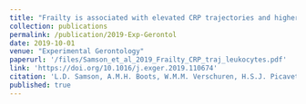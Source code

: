 ```yaml
---
title: "Frailty is associated with elevated CRP trajectories and higher numbers of neutrophils and monocytes"
collection: publications
permalink: /publication/2019-Exp-Gerontol
date: 2019-10-01
venue: "Experimental Gerontology"
paperurl: '/files/Samson_et_al_2019_Frailty_CRP_traj_leukocytes.pdf'
link: 'https://doi.org/10.1016/j.exger.2019.110674'
citation: 'L.D. Samson, A.M.H. Boots, W.M.M. Verschuren, H.S.J. Picavet, P.M. Engelfriet, A.M. Buisman, Frailty is associated with elevated CRP trajectories and higher numbers of neutrophils and monocytes, <i>Experimental Gerontology</i>, 2019, DOI: 10.1016/j.exger.2019.110674'
published: true
---
```

